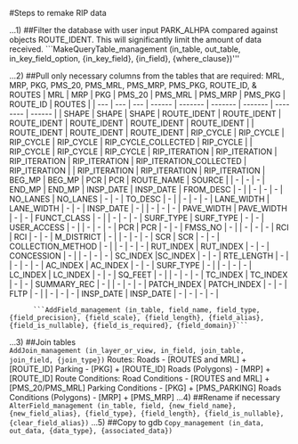 #Steps to remake RIP data

...1) ##Filter the database with user input PARK_ALHPA compared against objects ROUTE_IDENT. 
      This will significantly limit the amount of data received.
		  ```MakeQueryTable_management (in_table, out_table, in_key_field_option, {in_key_field}, {in_field}, {where_clause})'''

...2) ##Pull only necessary columns from the tables that are required:	MRL, MRP, PKG, PMS_20, PMS_MRL, PMS_MRP, PMS_PKG, ROUTE_ID, & ROUTES 
      | MRL | MRP | PKG | PMS_20 | PMS_MRL | PMS_MRP | PMS_PKG | ROUTE_ID | ROUTES | 
      | --- | --- | --- | ------ | ------- | ------- | ------- | -------- | ------ |
      | SHAPE | SHAPE | SHAPE | ROUTE_IDENT | ROUTE_IDENT | ROUTE_IDENT | ROUTE_IDENT | ROUTE_IDENT | ROUTE_IDENT |
      | ROUTE_IDENT | ROUTE_IDENT | ROUTE_IDENT | RIP_CYCLE | RIP_CYCLE | RIP_CYCLE | RIP_CYCLE | RIP_CYCLE_COLLECTED | RIP_CYCLE |
      | RIP_CYCLE | RIP_CYCLE | RIP_CYCLE | RIP_ITERATION | RIP_ITERATION | RIP_ITERATION | RIP_ITERATION | RIP_ITERATION_COLLECTED | RIP_ITERATION |
      | RIP_ITERATION | RIP_ITERATION | RIP_ITERATION | BEG_MP | BEG_MP | PCR | PCR | ROUTE_NAME | SOURCE |
      | - | - | - | END_MP | END_MP | INSP_DATE | INSP_DATE | FROM_DESC | - |
      | - | - | - | NO_LANES | NO_LANES | - | - | TO_DESC | - |
      | - | - | - | LANE_WIDTH | LANE_WIDTH | - | - | INSP_DATE | - |
      | - | - | - | PAVE_WIDTH | PAVE_WIDTH | - | - | FUNCT_CLASS | - |
      | - | - | - | SURF_TYPE | SURF_TYPE | - | - | USER_ACCESS | - |
      | - | - | - | PCR | PCR | - | - | FMSS_NO | - |
      | - | - | - | RCI | RCI | - | - | M_DISTRICT | - |
      | - | - | - | SCR | SCR | - | - | COLLECTION_METHOD | - |
      | - | - | - | RUT_INDEX | RUT_INDEX | - | - | CONCESSION | - |
      | - | - | - | SC_INDEX |SC_INDEX | - | - | RTE_LENGTH | - |
      | - | - | - | AC_INDEX | AC_INDEX | - | - | SURF_TYPE | - |
      | - | - | - | LC_INDEX | LC_INDEX | - | - | SQ_FEET | - |
      | - | - | - | TC_INDEX | TC_INDEX | - | - | SUMMARY_REC | - |
      | - | - | - | PATCH_INDEX | PATCH_INDEX | - | - | FLTP | - |
      | - | - | - | INSP_DATE | INSP_DATE | - | - | - | - |
     
		  ```AddField_management (in_table, field_name, field_type, {field_precision}, {field_scale}, {field_length}, {field_alias}, {field_is_nullable}, {field_is_required}, {field_domain})```

...3) ##Join tables 	
		  ```AddJoin_management (in_layer_or_view, in_field, join_table, join_field, {join_type})```
			Routes:
				Roads - [ROUTES and MRL] + [ROUTE_ID]
				Parking - [PKG] + [ROUTE_ID]
				Roads (Polygons) - [MRP] + [ROUTE_ID]
			Route Conditions:
				Road Conditions - [ROUTES and MRL] + [PMS_20/PMS_MRL]
				Parking Conditions - [PKG] + [PMS_PARKING]
				Roads Conditions (Polygons) - [MRP] + [PMS_MRP]
...4) ##Rename if necessary
		  ```AlterField_management (in_table, field, {new_field_name}, {new_field_alias}, {field_type}, {field_length}, {field_is_nullable}, {clear_field_alias})```
...5) ##Copy to gdb
		  ```Copy_management (in_data, out_data, {data_type}, {associated_data})```
